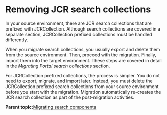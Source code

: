 # Removing JCR search collections

In your source environment, there are JCR search collections that are prefixed with JCRCollection. Although search collections are covered in a separate section, JCRCollection prefixed collections must be handled differently.

When you migrate search collections, you usually export and delete them from the source environment. Then, proceed with the migration. Finally, import them into the target environment. These steps are covered in detail in the *Migrating Portal search collections* section.

For JCRCollection prefixed collections, the process is simpler. You do not need to export, migrate, and import later. Instead, you must delete the JCRCollection prefixed search collections from your source environment before you start with the migration. Migration automatically re-creates the JCR search collection as part of the post-migration activities.

**Parent topic:**[Migrating search components](../migrate/mig_t_search.md)

